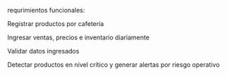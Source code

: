 requrimientos funcionales:

Registrar productos por cafetería

Ingresar ventas, precios e inventario diariamente

Validar datos ingresados

Detectar productos en nivel crítico y generar alertas por riesgo operativo
